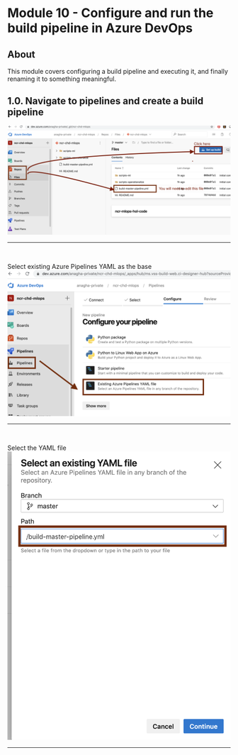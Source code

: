 
# Module 10 - Configure and run the build pipeline in Azure DevOps

## About
This module covers configuring a build pipeline and executing it, and finally renaming it to something meaningful.

## 1.0. Navigate to pipelines and create a build pipeline

![dse2-0](../images/0001-create-build-pipeline-00.png)
<br>
<hr>
<br>

Select existing Azure Pipelines YAML as the base
![dse2-1](../images/0001-create-build-pipeline-01.png)
<br>
<hr>
<br>

Select the YAML file
![dse2-2](../images/0001-create-build-pipeline-02.png)
<br>
<hr>
<br>

